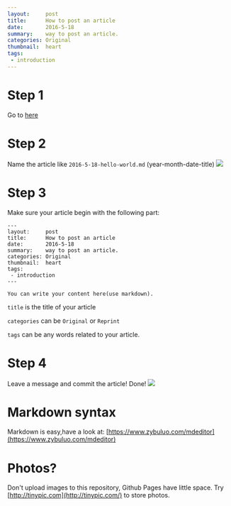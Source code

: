 ```yaml
---
layout:     post
title:      How to post an article
date:	    2016-5-18
summary:    way to post an article.
categories: Original
thumbnail:  heart
tags:
 - introduction
---
```


# Step 1
Go to [here](https://github.com/PinkGabriel/PinkGabriel.github.io/tree/master/_posts)

# Step 2
Name the article like `2016-5-18-hello-world.md` (year-month-date-title)
![](http://i63.tinypic.com/fmphcg.jpg)

# Step 3
Make sure your article begin with the following part:

```
---
layout:     post
title:      How to post an article
date:       2016-5-18
summary:    way to post an article.
categories: Original
thumbnail:  heart
tags:
 - introduction
---

You can write your content here(use markdown).
```

`title` is the title of your article

`categories` can be `Original` or `Reprint`

`tags` can be any words related to your article.

# Step 4
Leave a message and commit the article!
Done!
![](http://i64.tinypic.com/2wevq89.jpg)

# Markdown syntax
Markdown is easy,have a look at: [https://www.zybuluo.com/mdeditor](https://www.zybuluo.com/mdeditor)

# Photos?
Don't upload images to this repository, Github Pages have little space.
Try [http://tinypic.com](http://tinypic.com/) to store photos.
